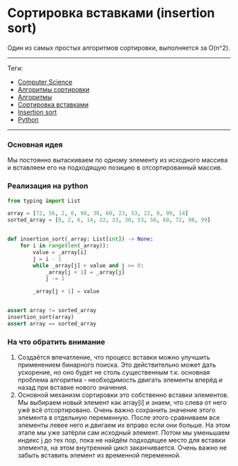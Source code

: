 # Сортировка вставками (insertion sort)

Один из самых простых алгоритмов сортировки, выполняется за O(n^2).

---

Теги:

- [Computer Science](../../_tags/Computer%20Science.md)
- [Алгоритмы сортировки](../../_tags/Алгоритмы%20сортировки.md)
- [Алгоритмы](../../_tags/Алгоритмы.md)
- [Сортировка вставками](../../_tags/Сортировка%20вставками.md)
- [Insertion sort](../../_tags/Insertion%20sort.md)
- [Python](../../_tags/Python.md)

---

### Основная идея

Мы постоянно вытаскиваем по одному элементу из исходного массива и вставляем
его на подходящую позицию в отсортированный массив.

### Реализация на python

```python
from typing import List

array = [72, 56, 2, 6, 98, 30, 60, 23, 53, 22, 0, 99, 14]
sorted_array = [0, 2, 6, 14, 22, 23, 30, 53, 56, 60, 72, 98, 99]


def insertion_sort(_array: List[int]) -> None:
    for i in range(len(_array)):
        value = _array[i]
        j = i - 1
        while _array[j] > value and j >= 0:
            _array[j + 1] = _array[j]
            j -= 1

        _array[j + 1] = value


assert array != sorted_array
insertion_sort(array)
assert array == sorted_array
```

### На что обратить внимание

1. Создаётся впечатление, что процесс вставки можно улучшить применением
   бинарного поиска. Это действительно может дать ускорение, но оно будет не
   столь существенным т.к. основная проблема алгоритма - необходимость двигать
   элементы вперёд и назад при вставке нового значения.
1. Основной механизм сортировки это собственно вставки элементов. Мы выбираем
   новый элемент как array\[i] и знаем, что слева от него ужё всё
   отсортировано. Очень важно сохранить значение этого элемента в отдельную
   переменную. После этого сравниваем все элементы левее него и двигаем их
   вправо если они больше. На этом этапе мы уже затёрли сам исходный
   элемент. Потом мы уменьшаем индекс j до тех пор, пока не найдём подходящее
   место для вставки элемента, на этом внутренний цикл заканчивается. Очень
   важно не забыть вставить элемент из временной переменной.
